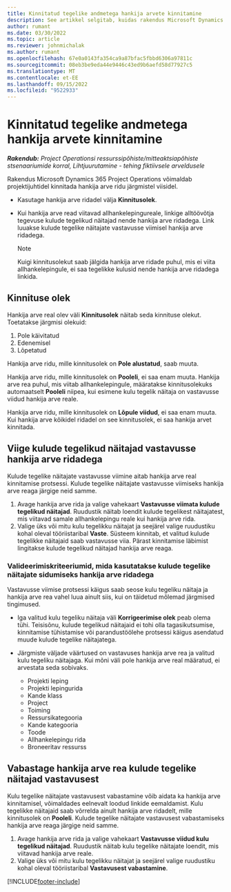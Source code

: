 ```yaml
---
title: Kinnitatud tegelike andmetega hankija arvete kinnitamine
description: See artikkel selgitab, kuidas rakendus Microsoft Dynamics 365 Project Operations võimaldab projektijuhtidel kinnitada hankija arveid tegelike näitajatega, mis kinnitati, kuna töövõtjad tegid tööd ja salvestasid aega, ning kulusid ja materjale, mida projektimeeskonna liikmed kasutasid.
author: rumant
ms.date: 03/30/2022
ms.topic: article
ms.reviewer: johnmichalak
ms.author: rumant
ms.openlocfilehash: 67e0a0143fa354ca9a87bfac5fbbd6306a97811c
ms.sourcegitcommit: 08eb3be9eda44e9446c43ed9b6aefd58d77927c5
ms.translationtype: MT
ms.contentlocale: et-EE
ms.lasthandoff: 09/15/2022
ms.locfileid: "9522933"
---
```

# <a name="verification-of-vendor-invoices-with-approved-actuals"></a>Kinnitatud tegelike andmetega hankija arvete kinnitamine

_**Rakendub:** Project Operationsi ressurssipõhiste/mitteaktsiapõhiste stsenaariumide korral,  Lihtjuurutamine - tehing fiktiivsele arveldusele_

Rakendus Microsoft Dynamics 365 Project Operations võimaldab projektijuhtidel kinnitada hankija arve ridu järgmistel viisidel.

- Kasutage hankija arve ridadel välja **Kinnitusolek**.
- Kui hankija arve read viitavad allhankelepingureale, linkige alltöövõtja tegevuse kulude tegelikud näitajad nende hankija arve ridadega. Link luuakse kulude tegelike näitajate vastavusse viimisel hankija arve ridadega.

    > [!NOTE]
    > Kuigi kinnitusolekut saab jälgida hankija arve ridade puhul, mis ei viita allhankelepingule, ei saa tegelikke kulusid nende hankija arve ridadega linkida.

## <a name="verification-status"></a>Kinnituse olek

Hankija arve real olev väli **Kinnitusolek** näitab seda kinnituse olekut. Toetatakse järgmisi olekuid:

1. Pole käivitatud
2. Edenemisel
3. Lõpetatud

Hankija arve ridu, mille kinnitusolek on **Pole alustatud**, saab muuta.

Hankija arve ridu, mille kinnitusolek on **Pooleli**, ei saa enam muuta. Hankija arve rea puhul, mis viitab allhankelepingule, määratakse kinnitusolekuks automaatselt **Pooleli** niipea, kui esimene kulu tegelik näitaja on vastavusse viidud hankija arve reale.

Hankija arve ridu, mille kinnitusolek on **Lõpule viidud**, ei saa enam muuta. Kui hankija arve kõikidel ridadel on see kinnitusolek, ei saa hankija arvet kinnitada.

## <a name="match-cost-actuals-to-vendor-invoice-lines"></a>Viige kulude tegelikud näitajad vastavusse hankija arve ridadega

Kulude tegelike näitajate vastavusse viimine aitab hankija arve real kinnitamise protsessi. Kulude tegelike näitajate vastavusse viimiseks hankija arve reaga järgige neid samme.

1. Avage hankija arve rida ja valige vahekaart **Vastavusse viimata kulude tegelikud näitajad**. Ruudustik näitab loendit kulude tegelikest näitajatest, mis viitavad samale allhankelepingu reale kui hankija arve rida.
2. Valige üks või mitu kulu tegelikku näitajat ja seejärel valige ruudustiku kohal oleval tööriistaribal **Vaste**. Süsteem kinnitab, et valitud kulude tegelikke näitajaid saab vastavusse viia. Pärast kinnitamise läbimist lingitakse kulude tegelikud näitajad hankija arve reaga.

### <a name="validation-criteria-that-are-used-to-link-cost-actuals-to-vendor-invoice-lines"></a>Valideerimiskriteeriumid, mida kasutatakse kulude tegelike näitajate sidumiseks hankija arve ridadega

Vastavusse viimise protsessi käigus saab seose kulu tegeliku näitaja ja hankija arve rea vahel luua ainult siis, kui on täidetud mõlemad järgmised tingimused.

- Iga valitud kulu tegeliku näitaja väli **Korrigeerimise olek** peab olema tühi. Teisisõnu, kulude tegelikud näitajaid ei tohi olla tagasikutsumise, kinnitamise tühistamise või parandustöölehe protsessi käigus asendatud muude kulude tegelike näitajatega.
- Järgmiste väljade väärtused on vastavuses hankija arve rea ja valitud kulu tegeliku näitajaga. Kui mõni väli pole hankija arve real määratud, ei arvestata seda sobivaks.

    - Projekti leping
    - Projekti lepingurida
    - Kande klass
    - Project
    - Toiming
    - Ressursikategooria
    - Kande kategooria
    - Toode
    - Allhankelepingu rida
    - Broneeritav ressurss

## <a name="unmatch-cost-actuals-from-a-vendor-invoice-line"></a>Vabastage hankija arve rea kulude tegelike näitajad vastavusest

Kulu tegelike näitajate vastavusest vabastamine võib aidata ka hankija arve kinnitamisel, võimaldades eelnevalt loodud linkide eemaldamist. Kulu tegelikke näitajaid saab võrrelda ainult hankija arve ridadelt, mille kinnitusolek on **Pooleli**. Kulude tegelike näitajate vastavusest vabastamiseks hankija arve reaga järgige neid samme.

1. Avage hankija arve rida ja valige vahekaart **Vastavusse viidud kulu tegelikud näitajad**. Ruudustik näitab kulu tegelike näitajate loendit, mis viitavad hankija arve reale.
2. Valige üks või mitu kulu tegelikku näitajat ja seejärel valige ruudustiku kohal oleval tööriistaribal **Vastavusest vabastamine**.

[!INCLUDE[footer-include](../../includes/footer-banner.md)]
